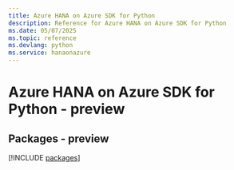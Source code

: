 ```yaml
---
title: Azure HANA on Azure SDK for Python
description: Reference for Azure HANA on Azure SDK for Python
ms.date: 05/07/2025
ms.topic: reference
ms.devlang: python
ms.service: hanaonazure
---
```

# Azure HANA on Azure SDK for Python - preview
## Packages - preview
[!INCLUDE [packages](hana-on-azure-index.md)]